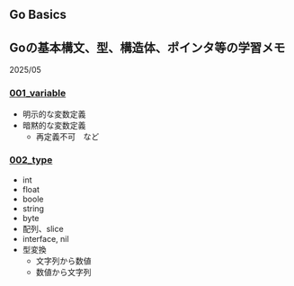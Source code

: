 ## Go Basics
## Goの基本構文、型、構造体、ポインタ等の学習メモ

2025/05

### [001_variable](./001_variable)
- 明示的な変数定義
- 暗黙的な変数定義
  - 再定義不可　など

### [002_type](./002_type)
- int
- float
- boole
- string
- byte
- 配列、slice
- interface, nil
- 型変換
  - 文字列から数値
  - 数値から文字列

